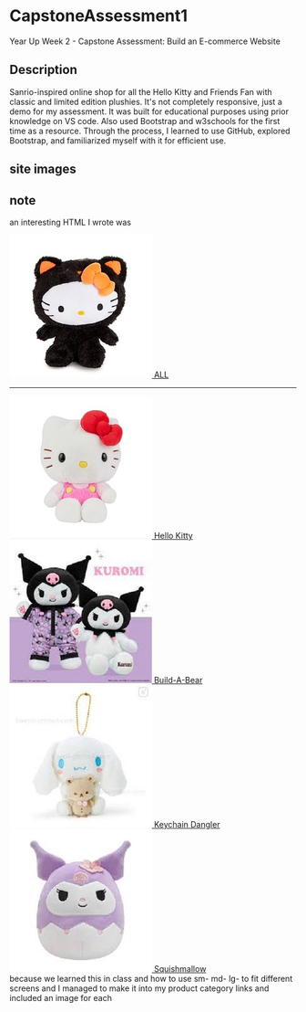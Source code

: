 # CapstoneAssessment1
Year Up Week 2 - Capstone Assessment: Build an E-commerce Website
## Description
Sanrio-inspired online shop for all the Hello Kitty and Friends Fan with classic and limited edition plushies.
It's not completely responsive, just a demo for my assessment. It was built for educational purposes using prior knowledge on VS code.
Also used Bootstrap and w3schools for the first time as a resource. Through the process, I learned to use GitHub, explored Bootstrap, and familiarized myself with it for efficient use.

## site images



## note 
an interesting HTML I wrote was 
 <div class="row">
      <div class="col1  sm-2 md-6 lg-12">
        <a href="ALL.html"><img src="image/894923-Zoom.1_2000x.jpg" alt="all products sanrio">   ALL</a> <Br> <hr>
        <a href="Categories.html"><img src="image/hellokitty1.jpg" alt="hellokitty1">  <span style="margin-right: 55px;">Hello Kitty</span></a>
        <a href="Categories.html"><img src="image/kuromibuildabear.jpg" alt="kuromi plush">   Build-A-Bear</a><br>
        <a href="Categories.html"><img src="image/keychain.jpg" alt="keychain">   Keychain Dangler</a>
        <a href="Categories.html"><img src="image/squichmallow.jpg" alt="squichmallow">   Squishmallow</a>
        </div>
    </div> 
    because we learned this in class and how to use sm- md- lg- to fit different screens and I managed to make it into my product category links and included an image for each 


